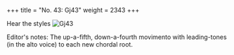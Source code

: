 +++
title = "No. 43: Gj43"
weight = 2343
+++

Hear the styles
![Gj43](/img/043DurDimM.jpg)

Editor's notes: The up-a-fifth, down-a-fourth movimento with leading-tones (in the alto voice) to each new chordal root.

